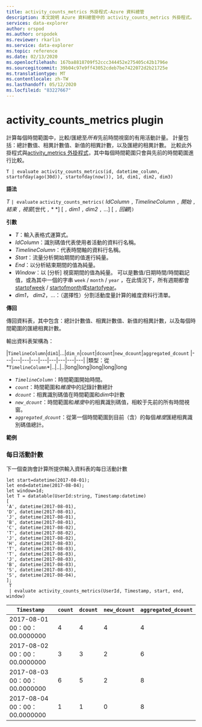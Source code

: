 ```yaml
---
title: activity_counts_metrics 外掛程式-Azure 資料總管
description: 本文說明 Azure 資料總管中的 activity_counts_metrics 外掛程式。
services: data-explorer
author: orspod
ms.author: orspodek
ms.reviewer: rkarlin
ms.service: data-explorer
ms.topic: reference
ms.date: 02/13/2020
ms.openlocfilehash: 167ba8818709f52ccc344452e275405c42b1796e
ms.sourcegitcommit: 39b04c97e9ff43052cdeb7be7422072d2b21725e
ms.translationtype: MT
ms.contentlocale: zh-TW
ms.lasthandoff: 05/12/2020
ms.locfileid: "83227667"
---
```

# <a name="activity_counts_metrics-plugin"></a>activity_counts_metrics plugin

計算每個時間範圍中，比較/匯總至*所有*先前時間視窗的有用活動計量。 計量包括：總計數值、相異計數值、新值的相異計數，以及匯總的相異計數。 比較此外掛程式與[activity_metrics 外掛程式](activity-metrics-plugin.md)，其中每個時間範圍只會與先前的時間範圍進行比較。

```kusto
T | evaluate activity_counts_metrics(id, datetime_column, startofday(ago(30d)), startofday(now()), 1d, dim1, dim2, dim3)
```

**語法**

*T* `| evaluate` `activity_counts_metrics(` *IdColumn* `,` *TimelineColumn* `,` *開始* `,` *結束* `,` *視窗*[世代 `,` * *] [ `,` *dim1* `,` *dim2* `,` ...] [ `,` *回顧*]`)`

**引數**

* *T*：輸入表格式運算式。
* *IdColumn*：識別碼值代表使用者活動的資料行名稱。 
* *TimelineColumn*：代表時間軸的資料行名稱。
* *Start*：流量分析開始期間的值進行純量。
* *End*：以分析結束期間的值為純量。
* *Window*：以 [分析] 視窗期間的值為純量。 可以是數值/日期時間/時間戳記值，或為其中一個的字串 `week` / `month` / `year` ，在此情況下，所有週期都會[startofweek](startofweekfunction.md) / [startofmonth](startofmonthfunction.md)或[startofyear](startofyearfunction.md)。 
* *dim1*， *dim2*，...：（選擇性）分割活動度量計算的維度資料行清單。

**傳回**

傳回資料表，其中包含：總計計數值、相異計數值、新值的相異計數，以及每個時間範圍的匯總相異計數。

輸出資料表架構為：

|`TimelineColumn`|`dim1`|...|`dim_n`|`count`|`dcount`|`new_dcount`|`aggregated_dcount`
|---|---|---|---|---|---|---|---|---|
|類型：從*`TimelineColumn`*|..|..|..|long|long|long|long|long


* *`TimelineColumn`*：時間範圍開始時間。
* *`count`*：時間範圍和*維度*中的記錄計數總計
* *`dcount`*：相異識別碼值在時間範圍和*dim*中計數
* *`new_dcount`*：時間範圍和*維度*中的相異識別碼值，相較于先前的所有時間視窗。 
* *`aggregated_dcount`*：從第一個時間範圍到目前（含）的每個*維度*匯總相異識別碼值總計。

**範例**

### <a name="daily-activity-counts"></a>每日活動計數 

下一個查詢會計算所提供輸入資料表的每日活動計數

<!-- csl: https://help.kusto.windows.net:443/Samples -->
```kusto
let start=datetime(2017-08-01);
let end=datetime(2017-08-04);
let window=1d;
let T = datatable(UserId:string, Timestamp:datetime)
[
'A', datetime(2017-08-01),
'D', datetime(2017-08-01), 
'J', datetime(2017-08-01),
'B', datetime(2017-08-01),
'C', datetime(2017-08-02),  
'T', datetime(2017-08-02),
'J', datetime(2017-08-02),
'H', datetime(2017-08-03),
'T', datetime(2017-08-03),
'T', datetime(2017-08-03),
'J', datetime(2017-08-03),
'B', datetime(2017-08-03),
'S', datetime(2017-08-03),
'S', datetime(2017-08-04),
];
 T 
 | evaluate activity_counts_metrics(UserId, Timestamp, start, end, window)
```

|`Timestamp`|`count`|`dcount`|`new_dcount`|`aggregated_dcount`|
|---|---|---|---|---|
|2017-08-01 00：00：00.0000000|4|4|4|4|
|2017-08-02 00：00：00.0000000|3|3|2|6|
|2017-08-03 00：00：00.0000000|6|5|2|8|
|2017-08-04 00：00：00.0000000|1|1|0|8|


